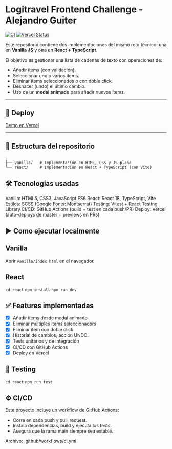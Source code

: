 # Logitravel Frontend Challenge - Alejandro Guiter

[![CI](https://github.com/TU-USUARIO/TU-REPO/actions/workflows/ci.yml/badge.svg)](https://github.com/TU-USUARIO/TU-REPO/actions)
[![Vercel Status](https://img.shields.io/badge/deploy-vercel-brightgreen?logo=vercel)](https://TU-DEPLOY.vercel.app)

Este repositorio contiene dos implementaciones del mismo reto técnico:
una en **Vanilla JS** y otra en **React + TypeScript**.

El objetivo es gestionar una lista de cadenas de texto con operaciones de:

- Añadir ítems (con validación).
- Seleccionar uno o varios ítems.
- Eliminar ítems seleccionados o con doble click.
- Deshacer (undo) el último cambio.
- Uso de un **modal animado** para añadir nuevos ítems.

---

## 🚀 Deploy

[Demo en Vercel](https://lt-challenge.vercel.app/)

---

## 📂 Estructura del repositorio

```plaintext
.
├── vanilla/   # Implementación en HTML, CSS y JS plano
└── react/     # Implementación en React + TypeScript (con Vite)
```

## 🛠️ Tecnologías usadas

Vanilla: HTML5, CSS3, JavaScript ES6
React: React 18, TypeScript, Vite
Estilos: SCSS (Google Fonts: Montserrat)
Testing: Vitest + React Testing Library
CI/CD: GitHub Actions (build + test en cada push/PR)
Deploy: Vercel (auto-deploys de master + previews en PRs)

## ▶️ Como ejecutar localmente

## Vanilla

Abrir `vanilla/index.html` en el navegador.

## React

`cd react`
`npm install`
`npm run dev`

## ✅ Features implementadas

- [x] Añadir items desde modal animado
- [x] Eliminar múltiples items seleccionadors
- [x] Eliminar ítem con doble click
- [x] Historial de cambios, acción UNDO.
- [x] Tests unitarios y de integración
- [x] CI/CD con GitHub Actions
- [x] Deploy en Vercel

## 🧪 Testing

`cd react`
`npm run test`

## ⚙️ CI/CD

Este proyecto incluye un workflow de GitHub Actions:

- Corre en cada push y pull_request.
- Instala dependencias, build y ejecuta los tests.
- Asegura que la rama main siempre sea estable.

Archivo: .github/workflows/ci.yml
